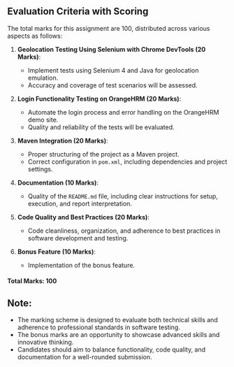 ## Evaluation Criteria with Scoring

The total marks for this assignment are 100, distributed across various aspects as follows:

1. **Geolocation Testing Using Selenium with Chrome DevTools (20 Marks)**:
   - Implement tests using Selenium 4 and Java for geolocation emulation.
   - Accuracy and coverage of test scenarios will be assessed.

2. **Login Functionality Testing on OrangeHRM (20 Marks)**:
   - Automate the login process and error handling on the OrangeHRM demo site.
   - Quality and reliability of the tests will be evaluated.

3. **Maven Integration (20 Marks)**:
   - Proper structuring of the project as a Maven project.
   - Correct configuration in `pom.xml`, including dependencies and project settings.

4. **Documentation (10 Marks)**:
   - Quality of the `README.md` file, including clear instructions for setup, execution, and report interpretation.

5. **Code Quality and Best Practices (20 Marks)**:
   - Code cleanliness, organization, and adherence to best practices in software development and testing.

6. **Bonus Feature (10 Marks)**:
   - Implementation of the bonus feature.

#### Total Marks: 100

## Note:

- The marking scheme is designed to evaluate both technical skills and adherence to professional standards in software testing.
- The bonus marks are an opportunity to showcase advanced skills and innovative thinking.
- Candidates should aim to balance functionality, code quality, and documentation for a well-rounded submission.
